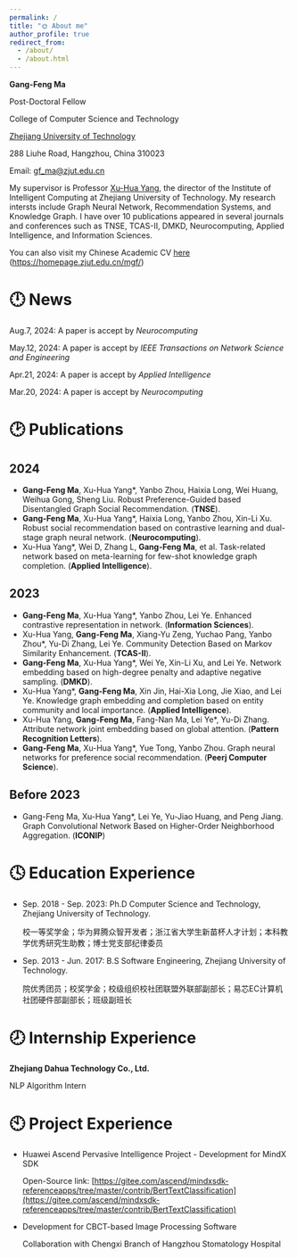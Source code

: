 ```yaml
---
permalink: /
title: "🌞 About me"
author_profile: true
redirect_from: 
  - /about/
  - /about.html
---
```

**Gang-Feng Ma**

Post-Doctoral Fellow 

College of Computer Science and Technology

[Zhejiang University of Technology](https://www.zjut.edu.cn)

288 Liuhe Road, Hangzhou, China 310023

Email: [gf_ma@zjut.edu.cn](mailto:gf_ma@zjut.edu.cn) 

My supervisor is Professor [Xu-Hua Yang](https://homepage.zjut.edu.cn/yxh2/), the director of the Institute of Intelligent Computing at Zhejiang University of Technology. My research intersts include Graph Neural Network, Recommendation Systems, and Knowledge Graph. I have over 10 publications appeared in several journals and conferences such as TNSE, TCAS-II, DMKD, Neurocomputing, Applied Intelligence, and Information Sciences.

You can also visit my Chinese Academic CV [here](/_pages/about-cn.md/)   (https://homepage.zjut.edu.cn/mgf/)


🕛 News
======
Aug.7, 2024: A paper is accept by _Neurocomputing_

May.12, 2024: A paper is accept by _IEEE Transactions on Network Science and Engineering_

Apr.21, 2024: A paper is accept by _Applied Intelligence_

Mar.20, 2024: A paper is accept by _Neurocomputing_


🕑 Publications
======

2024
------
* **Gang-Feng Ma**, Xu-Hua Yang*, Yanbo Zhou, Haixia Long, Wei Huang, Weihua Gong, Sheng Liu. Robust Preference-Guided based Disentangled Graph Social Recommendation. (**TNSE**).
* **Gang-Feng Ma**, Xu-Hua Yang*, Haixia Long, Yanbo Zhou, Xin-Li Xu. Robust social recommendation based on contrastive learning and dual-stage graph neural network. (**Neurocomputing**).
* Xu-Hua Yang*, Wei D, Zhang L, **Gang-Feng Ma**, et al. Task-related network based on meta-learning for few-shot knowledge graph completion. (**Applied Intelligence**).

2023
------
* **Gang-Feng Ma**, Xu-Hua Yang*, Yanbo Zhou, Lei Ye. Enhanced contrastive representation in network. (**Information Sciences**).
* Xu-Hua Yang, **Gang-Feng Ma**, Xiang-Yu Zeng, Yuchao Pang, Yanbo Zhou*, Yu-Di Zhang, Lei Ye. Community Detection Based on Markov Similarity Enhancement. (**TCAS-II**).
* **Gang-Feng Ma**, Xu-Hua Yang*, Wei Ye, Xin-Li Xu, and Lei Ye. Network embedding based on high-degree penalty and adaptive negative sampling. (**DMKD**).
* Xu-Hua Yang*, **Gang-Feng Ma**, Xin Jin, Hai-Xia Long, Jie Xiao, and Lei Ye. Knowledge graph embedding and completion based on entity community and local importance. (**Applied Intelligence**).
* Xu-Hua Yang, **Gang-Feng Ma**, Fang-Nan Ma, Lei Ye*, Yu-Di Zhang. Attribute network joint embedding based on global attention. (**Pattern Recognition Letters**).
* **Gang-Feng Ma**, Xu-Hua Yang*, Yue Tong, Yanbo Zhou. Graph neural networks for preference social recommendation. (**Peerj Computer Science**).

Before 2023
------
* Gang-Feng Ma, Xu-Hua Yang*, Lei Ye, Yu-Jiao Huang, and Peng Jiang. Graph Convolutional Network Based on Higher-Order Neighborhood Aggregation. (**ICONIP**)



🕓 Education Experience
======
* Sep. 2018 - Sep. 2023: Ph.D Computer Science and Technology, Zhejiang University of Technology.

  校一等奖学金；华为昇腾众智开发者；浙江省大学生新苗杯人才计划；本科教学优秀研究生助教；博士党支部纪律委员
* Sep. 2013 - Jun. 2017: B.S Software Engineering, Zhejiang University of Technology.

  院优秀团员；校奖学金；校级组织校社团联盟外联部副部长；易芯EC计算机社团硬件部副部长；班级副班长 



🕗 Internship Experience
======
**Zhejiang Dahua Technology Co., Ltd.**

NLP Algorithm Intern



🕙 Project Experience
======
* Huawei Ascend Pervasive Intelligence Project - Development for MindX SDK

  Open-Source link: [https://gitee.com/ascend/mindxsdk-referenceapps/tree/master/contrib/BertTextClassification](https://gitee.com/ascend/mindxsdk-referenceapps/tree/master/contrib/BertTextClassification)

* Development for CBCT-based Image Processing Software

  Collaboration with Chengxi Branch of Hangzhou Stomatology Hospital

